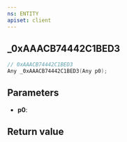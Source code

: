 ```yaml
---
ns: ENTITY
apiset: client
---
```

## _0xAAACB74442C1BED3

```c
// 0xAAACB74442C1BED3
Any _0xAAACB74442C1BED3(Any p0);
```


## Parameters
* **p0**:

## Return value